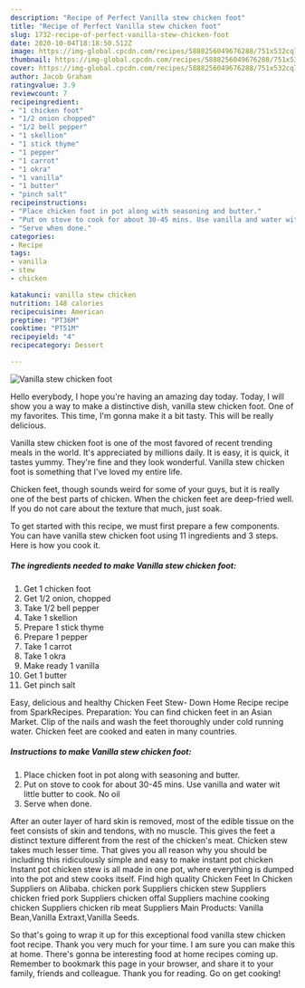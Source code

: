 ```yaml
---
description: "Recipe of Perfect Vanilla stew chicken foot"
title: "Recipe of Perfect Vanilla stew chicken foot"
slug: 1732-recipe-of-perfect-vanilla-stew-chicken-foot
date: 2020-10-04T18:18:50.512Z
image: https://img-global.cpcdn.com/recipes/5888256049676288/751x532cq70/vanilla-stew-chicken-foot-recipe-main-photo.jpg
thumbnail: https://img-global.cpcdn.com/recipes/5888256049676288/751x532cq70/vanilla-stew-chicken-foot-recipe-main-photo.jpg
cover: https://img-global.cpcdn.com/recipes/5888256049676288/751x532cq70/vanilla-stew-chicken-foot-recipe-main-photo.jpg
author: Jacob Graham
ratingvalue: 3.9
reviewcount: 7
recipeingredient:
- "1 chicken foot"
- "1/2 onion chopped"
- "1/2 bell pepper"
- "1 skellion"
- "1 stick thyme"
- "1 pepper"
- "1 carrot"
- "1 okra"
- "1 vanilla"
- "1 butter"
- "pinch salt"
recipeinstructions:
- "Place chicken foot in pot along with seasoning and butter."
- "Put on stove to cook for about 30-45 mins. Use vanilla and water wit little butter to cook. No oil"
- "Serve when done."
categories:
- Recipe
tags:
- vanilla
- stew
- chicken

katakunci: vanilla stew chicken 
nutrition: 148 calories
recipecuisine: American
preptime: "PT36M"
cooktime: "PT51M"
recipeyield: "4"
recipecategory: Dessert

---
```



![Vanilla stew chicken foot](https://img-global.cpcdn.com/recipes/5888256049676288/751x532cq70/vanilla-stew-chicken-foot-recipe-main-photo.jpg)

Hello everybody, I hope you're having an amazing day today. Today, I will show you a way to make a distinctive dish, vanilla stew chicken foot. One of my favorites. This time, I'm gonna make it a bit tasty. This will be really delicious.

Vanilla stew chicken foot is one of the most favored of recent trending meals in the world. It's appreciated by millions daily. It is easy, it is quick, it tastes yummy. They're fine and they look wonderful. Vanilla stew chicken foot is something that I've loved my entire life.

Chicken feet, though sounds weird for some of your guys, but it is really one of the best parts of chicken. When the chicken feet are deep-fried well. If you do not care about the texture that much, just soak.


To get started with this recipe, we must first prepare a few components. You can have vanilla stew chicken foot using 11 ingredients and 3 steps. Here is how you cook it.

<!--inarticleads1-->

##### The ingredients needed to make Vanilla stew chicken foot:

1. Get 1 chicken foot
1. Get 1/2 onion, chopped
1. Take 1/2 bell pepper
1. Take 1 skellion
1. Prepare 1 stick thyme
1. Prepare 1 pepper
1. Take 1 carrot
1. Take 1 okra
1. Make ready 1 vanilla
1. Get 1 butter
1. Get pinch salt


Easy, delicious and healthy Chicken Feet Stew- Down Home Recipe recipe from SparkRecipes. Preparation: You can find chicken feet in an Asian Market. Clip of the nails and wash the feet thoroughly under cold running water. Chicken feet are cooked and eaten in many countries. 

<!--inarticleads2-->

##### Instructions to make Vanilla stew chicken foot:

1. Place chicken foot in pot along with seasoning and butter.
1. Put on stove to cook for about 30-45 mins. Use vanilla and water wit little butter to cook. No oil
1. Serve when done.


After an outer layer of hard skin is removed, most of the edible tissue on the feet consists of skin and tendons, with no muscle. This gives the feet a distinct texture different from the rest of the chicken&#39;s meat. Chicken stew takes much lesser time. That gives you all reason why you should be including this ridiculously simple and easy to make instant pot chicken Instant pot chicken stew is all made in one pot, where everything is dumped into the pot and stew cooks itself. Find high quality Chicken Feet In Chicken Suppliers on Alibaba. chicken pork Suppliers chicken stew Suppliers chicken fried pork Suppliers chicken offal Suppliers machine cooking chicken Suppliers chicken rib meat Suppliers Main Products: Vanilla Bean,Vanilla Extraxt,Vanilla Seeds. 

So that's going to wrap it up for this exceptional food vanilla stew chicken foot recipe. Thank you very much for your time. I am sure you can make this at home. There's gonna be interesting food at home recipes coming up. Remember to bookmark this page in your browser, and share it to your family, friends and colleague. Thank you for reading. Go on get cooking!
